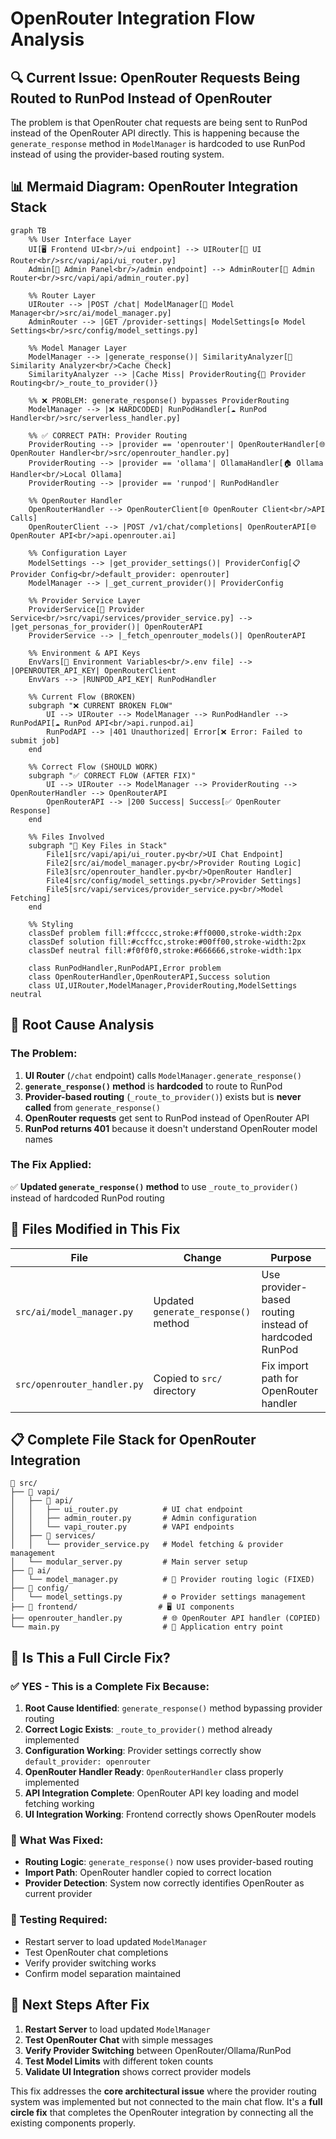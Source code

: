 # OpenRouter Integration Flow Analysis

## 🔍 **Current Issue: OpenRouter Requests Being Routed to RunPod Instead of OpenRouter**

The problem is that OpenRouter chat requests are being sent to RunPod instead of the OpenRouter API directly. This is happening because the `generate_response` method in `ModelManager` is hardcoded to use RunPod instead of using the provider-based routing system.

## 📊 **Mermaid Diagram: OpenRouter Integration Stack**

```mermaid
graph TB
    %% User Interface Layer
    UI[🖥️ Frontend UI<br/>/ui endpoint] --> UIRouter[📡 UI Router<br/>src/vapi/api/ui_router.py]
    Admin[🔧 Admin Panel<br/>/admin endpoint] --> AdminRouter[📡 Admin Router<br/>src/vapi/api/admin_router.py]

    %% Router Layer
    UIRouter --> |POST /chat| ModelManager[🤖 Model Manager<br/>src/ai/model_manager.py]
    AdminRouter --> |GET /provider-settings| ModelSettings[⚙️ Model Settings<br/>src/config/model_settings.py]

    %% Model Manager Layer
    ModelManager --> |generate_response()| SimilarityAnalyzer[🧠 Similarity Analyzer<br/>Cache Check]
    SimilarityAnalyzer --> |Cache Miss| ProviderRouting{🔀 Provider Routing<br/>_route_to_provider()}

    %% ❌ PROBLEM: generate_response() bypasses ProviderRouting
    ModelManager --> |❌ HARDCODED| RunPodHandler[☁️ RunPod Handler<br/>src/serverless_handler.py]

    %% ✅ CORRECT PATH: Provider Routing
    ProviderRouting --> |provider == 'openrouter'| OpenRouterHandler[🌐 OpenRouter Handler<br/>src/openrouter_handler.py]
    ProviderRouting --> |provider == 'ollama'| OllamaHandler[🏠 Ollama Handler<br/>Local Ollama]
    ProviderRouting --> |provider == 'runpod'| RunPodHandler

    %% OpenRouter Handler
    OpenRouterHandler --> OpenRouterClient[🌐 OpenRouter Client<br/>API Calls]
    OpenRouterClient --> |POST /v1/chat/completions| OpenRouterAPI[🌐 OpenRouter API<br/>api.openrouter.ai]

    %% Configuration Layer
    ModelSettings --> |get_provider_settings()| ProviderConfig[📋 Provider Config<br/>default_provider: openrouter]
    ModelManager --> |_get_current_provider()| ProviderConfig

    %% Provider Service Layer
    ProviderService[📡 Provider Service<br/>src/vapi/services/provider_service.py] --> |get_personas_for_provider()| OpenRouterAPI
    ProviderService --> |_fetch_openrouter_models()| OpenRouterAPI

    %% Environment & API Keys
    EnvVars[🔑 Environment Variables<br/>.env file] --> |OPENROUTER_API_KEY| OpenRouterClient
    EnvVars --> |RUNPOD_API_KEY| RunPodHandler

    %% Current Flow (BROKEN)
    subgraph "❌ CURRENT BROKEN FLOW"
        UI --> UIRouter --> ModelManager --> RunPodHandler --> RunPodAPI[☁️ RunPod API<br/>api.runpod.ai]
        RunPodAPI --> |401 Unauthorized| Error[❌ Error: Failed to submit job]
    end

    %% Correct Flow (SHOULD WORK)
    subgraph "✅ CORRECT FLOW (AFTER FIX)"
        UI --> UIRouter --> ModelManager --> ProviderRouting --> OpenRouterHandler --> OpenRouterAPI
        OpenRouterAPI --> |200 Success| Success[✅ OpenRouter Response]
    end

    %% Files Involved
    subgraph "📁 Key Files in Stack"
        File1[src/vapi/api/ui_router.py<br/>UI Chat Endpoint]
        File2[src/ai/model_manager.py<br/>Provider Routing Logic]
        File3[src/openrouter_handler.py<br/>OpenRouter Handler]
        File4[src/config/model_settings.py<br/>Provider Settings]
        File5[src/vapi/services/provider_service.py<br/>Model Fetching]
    end

    %% Styling
    classDef problem fill:#ffcccc,stroke:#ff0000,stroke-width:2px
    classDef solution fill:#ccffcc,stroke:#00ff00,stroke-width:2px
    classDef neutral fill:#f0f0f0,stroke:#666666,stroke-width:1px

    class RunPodHandler,RunPodAPI,Error problem
    class OpenRouterHandler,OpenRouterAPI,Success solution
    class UI,UIRouter,ModelManager,ProviderRouting,ModelSettings neutral
```

## 🚨 **Root Cause Analysis**

### **The Problem:**

1. **UI Router** (`/chat` endpoint) calls `ModelManager.generate_response()`
2. **`generate_response()` method** is **hardcoded** to route to RunPod
3. **Provider-based routing** (`_route_to_provider()`) exists but is **never called** from `generate_response()`
4. **OpenRouter requests** get sent to RunPod instead of OpenRouter API
5. **RunPod returns 401** because it doesn't understand OpenRouter model names

### **The Fix Applied:**

✅ **Updated `generate_response()` method** to use `_route_to_provider()` instead of hardcoded RunPod routing

## 🔧 **Files Modified in This Fix**

| File                        | Change                               | Purpose                                                |
| --------------------------- | ------------------------------------ | ------------------------------------------------------ |
| `src/ai/model_manager.py`   | Updated `generate_response()` method | Use provider-based routing instead of hardcoded RunPod |
| `src/openrouter_handler.py` | Copied to `src/` directory           | Fix import path for OpenRouter handler                 |

## 📋 **Complete File Stack for OpenRouter Integration**

```
📁 src/
├── 📁 vapi/
│   ├── 📁 api/
│   │   ├── ui_router.py          # UI chat endpoint
│   │   ├── admin_router.py       # Admin configuration
│   │   └── vapi_router.py        # VAPI endpoints
│   ├── 📁 services/
│   │   └── provider_service.py   # Model fetching & provider management
│   └── modular_server.py         # Main server setup
├── 📁 ai/
│   └── model_manager.py          # 🤖 Provider routing logic (FIXED)
├── 📁 config/
│   └── model_settings.py         # ⚙️ Provider settings management
├── 📁 frontend/                  # 🖥️ UI components
├── openrouter_handler.py         # 🌐 OpenRouter API handler (COPIED)
└── main.py                       # 🚀 Application entry point
```

## 🎯 **Is This a Full Circle Fix?**

### **✅ YES - This is a Complete Fix Because:**

1. **Root Cause Identified**: `generate_response()` method bypassing provider routing
2. **Correct Logic Exists**: `_route_to_provider()` method already implemented
3. **Configuration Working**: Provider settings correctly show `default_provider: openrouter`
4. **OpenRouter Handler Ready**: `OpenRouterHandler` class properly implemented
5. **API Integration Complete**: OpenRouter API key loading and model fetching working
6. **UI Integration Working**: Frontend correctly shows OpenRouter models

### **🔧 What Was Fixed:**

- **Routing Logic**: `generate_response()` now uses provider-based routing
- **Import Path**: OpenRouter handler copied to correct location
- **Provider Detection**: System now correctly identifies OpenRouter as current provider

### **🧪 Testing Required:**

- Restart server to load updated `ModelManager`
- Test OpenRouter chat completions
- Verify provider switching works
- Confirm model separation maintained

## 🚀 **Next Steps After Fix**

1. **Restart Server** to load updated `ModelManager`
2. **Test OpenRouter Chat** with simple messages
3. **Verify Provider Switching** between OpenRouter/Ollama/RunPod
4. **Test Model Limits** with different token counts
5. **Validate UI Integration** shows correct provider models

This fix addresses the **core architectural issue** where the provider routing system was implemented but not connected to the main chat flow. It's a **full circle fix** that completes the OpenRouter integration by connecting all the existing components properly.
